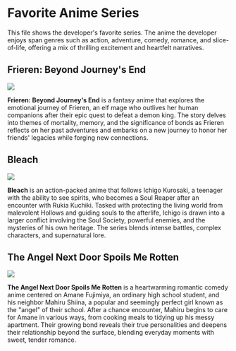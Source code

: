# Favorite Anime Series

This file shows the developer's favorite series. The anime the developer enjoys span genres such as action, adventure, comedy, romance, and slice-of-life, offering a mix of thrilling excitement and heartfelt narratives.

## Frieren: Beyond Journey's End

![](https://sm.ign.com/t/ign_za/review/f/frieren-be/frieren-beyond-journeys-end-premiere-review_u896.1280.jpg)

**Frieren: Beyond Journey's End** is a fantasy anime that explores the emotional journey of Frieren, an elf mage who outlives her human companions after their epic quest to defeat a demon king. The story delves into themes of mortality, memory, and the significance of bonds as Frieren reflects on her past adventures and embarks on a new journey to honor her friends' legacies while forging new connections.

## Bleach

![](https://static0.gamerantimages.com/wordpress/wp-content/uploads/2022/09/Bleach-Thousand-Year-Blood-War-Feature.jpg?q=50&fit=crop&w=1140&h=&dpr=1.5)

**Bleach** is an action-packed anime that follows Ichigo Kurosaki, a teenager with the ability to see spirits, who becomes a Soul Reaper after an encounter with Rukia Kuchiki. Tasked with protecting the living world from malevolent Hollows and guiding souls to the afterlife, Ichigo is drawn into a larger conflict involving the Soul Society, powerful enemies, and the mysteries of his own heritage. The series blends intense battles, complex characters, and supernatural lore.

## The Angel Next Door Spoils Me Rotten

![](https://images.alphacoders.com/130/1306770.jpeg)

**The Angel Next Door Spoils Me Rotten** is a heartwarming romantic comedy anime centered on Amane Fujimiya, an ordinary high school student, and his neighbor Mahiru Shiina, a popular and seemingly perfect girl known as the "angel" of their school. After a chance encounter, Mahiru begins to care for Amane in various ways, from cooking meals to tidying up his messy apartment. Their growing bond reveals their true personalities and deepens their relationship beyond the surface, blending everyday moments with sweet, tender romance.

